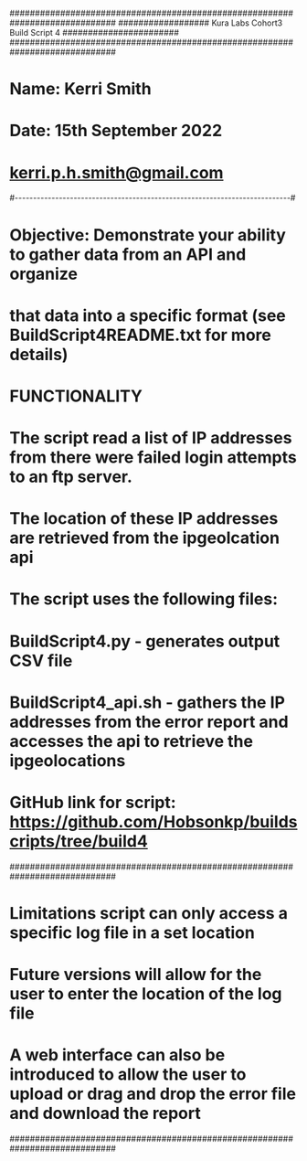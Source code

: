 #############################################################################
##################  Kura Labs Cohort3 Build Script 4  #######################
#############################################################################
# Name: Kerri Smith
# Date: 15th September 2022
# kerri.p.h.smith@gmail.com
#---------------------------------------------------------------------------#
#
# Objective: Demonstrate your ability to gather data from an API and organize 
# that data into a specific format (see BuildScript4README.txt for more details)
# 
# FUNCTIONALITY
#   The script read a list of IP addresses from there were failed login attempts to an ftp server.
#   The location of these IP addresses are retrieved from the ipgeolcation api
#
#  The script uses the following files:
#   BuildScript4.py - generates output CSV file
#   BuildScript4_api.sh - gathers the IP addresses from the error report and accesses the api to retrieve the ipgeolocations

#  GitHub link for script: https://github.com/Hobsonkp/buildscripts/tree/build4

#############################################################################
# Limitations script can only access a specific log file in a set location
# Future versions will allow for the user to enter the location of the log file
# A web interface can also be introduced to allow the user to upload or drag and drop the error file and download the report
#############################################################################